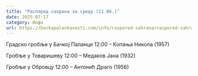 ```yaml
---
title: "Распоред сахрана за среду (11.06.)"
date: 2025-07-17
category: Инфо
url: https://backapalankavesti.com/info/raspored-sahrana/raspored-sahrana-za-sredu-11-06/
---
```


Градско гробље у Бачкој Паланци
12:00 – Копања Никола (1957)

Гробље у Товаришеву
12:00 – Медаков Јана (1932)

Гробље у Обровцу
12:00 – Антонић Драго (1956)

